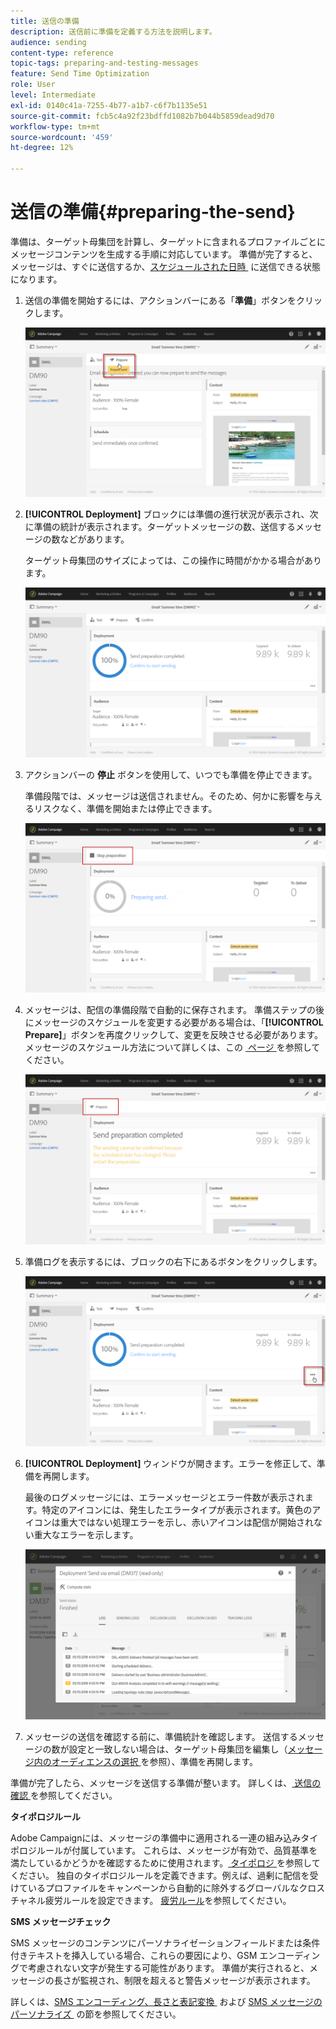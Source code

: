 ```yaml
---
title: 送信の準備
description: 送信前に準備を定義する方法を説明します。
audience: sending
content-type: reference
topic-tags: preparing-and-testing-messages
feature: Send Time Optimization
role: User
level: Intermediate
exl-id: 0140c41a-7255-4b77-a1b7-c6f7b1135e51
source-git-commit: fcb5c4a92f23bdffd1082b7b044b5859dead9d70
workflow-type: tm+mt
source-wordcount: '459'
ht-degree: 12%

---
```


# 送信の準備{#preparing-the-send}

準備は、ターゲット母集団を計算し、ターゲットに含まれるプロファイルごとにメッセージコンテンツを生成する手順に対応しています。 準備が完了すると、メッセージは、すぐに送信するか、[&#x200B; スケジュールされた日時 &#x200B;](../../sending/using/about-scheduling-messages.md) に送信できる状態になります。

1. 送信の準備を開始するには、アクションバーにある「**準備**」ボタンをクリックします。

   ![](assets/preparing_delivery_2.png)

1. **[!UICONTROL Deployment]** ブロックには準備の進行状況が表示され、次に準備の統計が表示されます。ターゲットメッセージの数、送信するメッセージの数などがあります。

   ターゲット母集団のサイズによっては、この操作に時間がかかる場合があります。

   ![](assets/preparing_delivery.png)

1. アクションバーの **停止** ボタンを使用して、いつでも準備を停止できます。

   準備段階では、メッセージは送信されません。そのため、何かに影響を与えるリスクなく、準備を開始または停止できます。

   ![](assets/preparing_delivery_6.png)

1. メッセージは、配信の準備段階で自動的に保存されます。 準備ステップの後にメッセージのスケジュールを変更する必要がある場合は、「**[!UICONTROL Prepare]**」ボタンを再度クリックして、変更を反映させる必要があります。 メッセージのスケジュール方法について詳しくは、この [&#x200B; ページ &#x200B;](../../sending/using/about-scheduling-messages.md) を参照してください。

   ![](assets/preparing_delivery_5.png)

1. 準備ログを表示するには、ブロックの右下にあるボタンをクリックします。

   ![](assets/preparing_delivery_4.png)

1. **[!UICONTROL Deployment]** ウィンドウが開きます。エラーを修正して、準備を再開します。

   最後のログメッセージには、エラーメッセージとエラー件数が表示されます。特定のアイコンには、発生したエラータイプが表示されます。黄色のアイコンは重大ではない処理エラーを示し、赤いアイコンは配信が開始されない重大なエラーを示します。

   ![](assets/preparing_delivery_3.png)

1. メッセージの送信を確認する前に、準備統計を確認します。 送信するメッセージの数が設定と一致しない場合は、ターゲット母集団を編集し（[&#x200B; メッセージ内のオーディエンスの選択 &#x200B;](../../audiences/using/selecting-an-audience-in-a-message.md) を参照）、準備を再開します。

準備が完了したら、メッセージを送信する準備が整います。 詳しくは、[&#x200B; 送信の確認 &#x200B;](../../sending/using/confirming-the-send.md) を参照してください。

**タイポロジルール**

Adobe Campaignには、メッセージの準備中に適用される一連の組み込みタイポロジルールが付属しています。 これらは、メッセージが有効で、品質基準を満たしているかどうかを確認するために使用されます。 [&#x200B; タイポロジ &#x200B;](../../sending/using/about-typology-rules.md) を参照してください。 独自のタイポロジルールを定義できます。例えば、過剰に配信を受けているプロファイルをキャンペーンから自動的に除外するグローバルなクロスチャネル疲労ルールを設定できます。 [疲労ルール](../../sending/using/fatigue-rules.md)を参照してください。

**SMS メッセージチェック**

SMS メッセージのコンテンツにパーソナライゼーションフィールドまたは条件付きテキストを挿入している場合、これらの要因により、GSM エンコーディングで考慮されない文字が発生する可能性があります。 準備が実行されると、メッセージの長さが監視され、制限を超えると警告メッセージが表示されます。

詳しくは、[SMS エンコーディング、長さと表記変換 &#x200B;](../../administration/using/configuring-sms-channel.md#sms-encoding--length-and-transliteration) および [SMS メッセージのパーソナライズ &#x200B;](../../channels/using/personalizing-sms-messages.md) の節を参照してください。
